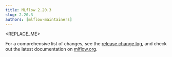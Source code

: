 ```yaml
---
title: MLflow 2.20.3
slug: 2.20.3
authors: [mlflow-maintainers]
---
```


<REPLACE_ME>

For a comprehensive list of changes, see the [release change log](https://github.com/mlflow/mlflow/releases/tag/v2.20.3), and check out the latest documentation on [mlflow.org](http://mlflow.org/).
